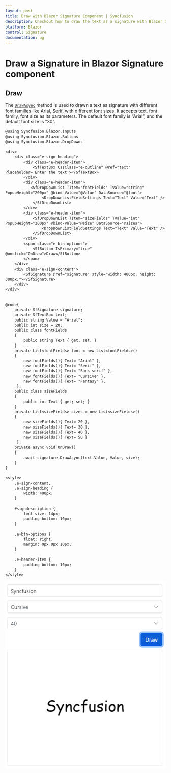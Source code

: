 ```yaml
---
layout: post
title: Draw with Blazor Signature Component | Syncfusion
description: Checkout how to draw the text as a signature with Blazor Signature component in Blazor Server App and Blazor WebAssembly App.
platform: Blazor
control: Signature
documentation: ug
---
```


# Draw a Signature in Blazor Signature component

## Draw

The [`DrawAsync`](https://help.syncfusion.com/cr/blazor/Syncfusion.Blazor.Inputs.SfSignature.html#Syncfusion_Blazor_Inputs_SfSignature_DrawAsync_System_String_System_String_System_Int32_) method is used to drawn a text as signature with different font families like Arial, Serif, with different font sizes. It accepts text, font family, font size as its parameters. The default font family is “Arial”, and the default font size is “30”.

```cshtml
@using Syncfusion.Blazor.Inputs
@using Syncfusion.Blazor.Buttons
@using Syncfusion.Blazor.DropDowns

<div>
    <div class="e-sign-heading">
        <div class="e-header-item">
            <SfTextBox CssClass="e-outline" @ref="text" Placeholder='Enter the text'></SfTextBox>
        </div>
        <div class="e-header-item">
           <SfDropDownList TItem="fontFields" TValue="string" PopupHeight="200px" @bind-Value="@Value" DataSource="@font">
                <DropDownListFieldSettings Text="Text" Value="Text" />
            </SfDropDownList>
        </div>
        <div class="e-header-item">
            <SfDropDownList TItem="sizeFields" TValue="int" PopupHeight="200px" @bind-Value="@size" DataSource="@sizes">
                <DropDownListFieldSettings Text="Text" Value="Text" />
            </SfDropDownList>
        </div>
        <span class="e-btn-options">
            <SfButton IsPrimary="true" @onclick="OnDraw">Draw</SfButton>
        </span>
    </div>
    <div class='e-sign-content'>
        <SfSignature @ref="signature" style="width: 400px; height: 300px;"></SfSignature>
    </div>
</div>


@code{
    private SfSignature signature;
    private SfTextBox text;
    public string Value = "Arial";
    public int size = 20;
    public class fontFields
    {
        public string Text { get; set; }
    }
    private List<fontFields> font = new List<fontFields>()
    {
        new fontFields(){ Text= "Arial" },
        new fontFields(){ Text= "Serif" },
        new fontFields(){ Text= "Sans-serif" },
        new fontFields(){ Text= "Cursive" },
        new fontFields(){ Text= "Fantasy" },
     };
    public class sizeFields
    {
        public int Text { get; set; }
    }
    private List<sizeFields> sizes = new List<sizeFields>()
    {
        new sizeFields(){ Text= 20 },
        new sizeFields(){ Text= 30 },
        new sizeFields(){ Text= 40 },
        new sizeFields(){ Text= 50 }
     };
    private async void OnDraw()
    {
        await signature.DrawAsync(text.Value, Value, size);
    }
}

<style>
    .e-sign-content,
    .e-sign-heading {
        width: 400px;
    }

    #signdescription {
        font-size: 14px;
        padding-bottom: 10px;
    }

    .e-btn-options {
        float: right;
        margin: 0px 0px 10px;
    }

    .e-header-item {
        padding-bottom: 10px;
    }
</style>
```

![Blazor Signature Component](./images/blazor-signature-draw.png)